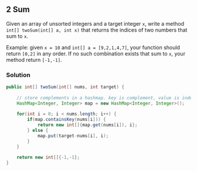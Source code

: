 ## 2 Sum

Given an array of unsorted integers and a target integer `x`, write a method `int[] twoSum(int[] a, int x)` that returns the indices of two numbers that sum to `x`.

Example: given `x = 10` and `int[] a = [9,2,1,4,7]`, your function should return `[0,2]` in any order. If no such combination exists that sum to `x`, your method return `[-1,-1]`.

### Solution

```java
public int[] twoSum(int[] nums, int target) {
    
    // store complements in a hashmap. key is complement, value is index
    HashMap<Integer, Integer> map = new HashMap<Integer, Integer>();
    
    for(int i = 0; i < nums.length; i++) {
        if(map.containsKey(nums[i])) {
            return new int[]{map.get(nums[i]), i};
        } else {
            map.put(target-nums[i], i);
        }
    }
    
    return new int[]{-1,-1};
}
```